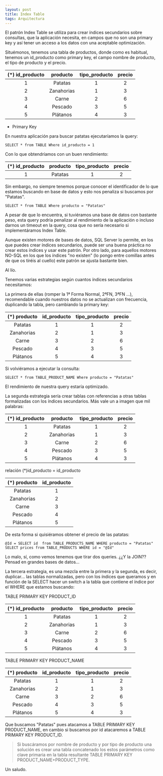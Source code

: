 ```yaml
---
layout: post
title: Index Table
tags: Arquitectura
---
```


El patrón Index Table se utiliza para crear índices secundarios sobre consultas, que la aplicación necesita, en campos que no son una primary key y así tener un acceso a los datos con una aceptable optimización.

Situémonos, tenemos una tabla de productos, donde como es habitual, tenemos un id_producto como primary key, el campo nombre de producto, el tipo de producto y el precio.

|(*) id_producto|producto|tipo_producto|precio|
|:-:|:-:|:-:|:-:|
|1|Patatas|1| 2|
|2|Zanahorias|1|3|
|3|Carne|2|6|
|4|Pescado|3|5|
|5|Plátanos|4|3|

* Primary Key

En nuestra aplicación para buscar patatas ejecutaríamos la query:

    SELECT * from TABLE Where id_producto = 1

Con lo que obtendríamos con un buen rendimiento:

|(*) id_producto|producto|tipo_producto|precio|
|:-:|:-:|:-:|:-:|
|1|Patatas|1| 2|

Sin embargo, no siempre tenemos porque conocer el identificador de lo que estamos buscando en base de datos y esto nos penaliza si buscamos por "Patatas".

    SELECT * from TABLE Where producto = "Patatas"

A pesar de que lo encuentra, si tuviéramos una base de datos con bastante peso, esta query podría penalizar al rendimiento de la aplicación o incluso darnos un timeout en la query, cosa que no sería necesario si implementáramos Index Table.

Aunque existen motores de bases de datos, SQL Server lo permite, en los que puedes crear índices secundarios, puede ser una buena práctica no crear estos índices y usar este patrón. Por otro lado, para aquellos motores NO-SQL en los que los índices "no existen" (lo pongo entre comillas antes de que os tiréis al cuello) este patrón se ajusta bastante bien.

Al lío.

Tenemos varias estrategias según cuantos índices secundarios necesitamos:

La primera de ellas (romper la 1ª Forma Normal, 2ªFN, 3ªFN ...), recomendable cuando nuestros datos no se actualizan con frecuencia, duplicando la tabla, pero cambiando la primary key:

|(*) producto|id_producto|tipo_producto|precio|
|:-:|:-:|:-:|:-:|
|Patatas|1|1| 2|
|Zanahorias|2|1|3|
|Carne|3|2|6|
|Pescado|4|3|5|
|Plátanos|5|4|3|

Si volviéramos a ejecutar la consulta:

    SELECT * from TABLE_PRODUCT_NAME Where producto = "Patatas"

El rendimiento de nuestra query estaría optimizado.

La segunda estrategia sería crear tablas con referencias a otras tablas formalizadas con los índices secundarios. Más vale un a imagen que mil palabras:

|(*) id_producto|producto|tipo_producto|precio|
|:-:|:-:|:-:|:-:|
|1|Patatas|1| 2|
|2|Zanahorias|1|3|
|3|Carne|2|6|
|4|Pescado|3|5|
|5|Plátanos|4|3|

relación (*)id_producto = id_producto

|(*) producto|id_producto|
|:-:|:-:|
|Patatas|1|
|Zanahorias|2|
|Carne|3|
|Pescado|4|
|Plátanos|5|

De esta forma si quisiéramos obtener el precio de las patatas:

    @Id = SELECT id  from TABLE_PRODUCTS_NAME WHERE producto = "Patatas"
    SELECT prices from TABLE_PRODUCTS WHERE id = "@Id"

Lo malo, sí, como vemos tenemos que tirar dos queries. ¿¿Y la JOIN?? Pensad en grandes bases de datos...

La tercera estrategia, es una mezcla entre la primera y la segunda, es decir, duplicar... las tablas normalizadas, pero con los índices que queramos y en función de la SELECT hacer un switch a la tabla que contiene el índice por el WHERE que estamos buscando:

TABLE PRIMARY KEY PRODUCT_ID

|(*) id_producto|producto|tipo_producto|precio|
|:-:|:-:|:-:|:-:|
|1|Patatas|1| 2|
|2|Zanahorias|1|3|
|3|Carne|2|6|
|4|Pescado|3|5|
|5|Plátanos|4|3|

TABLE PRIMARY KEY PRODUCT_NAME

|(*) producto|id_producto|tipo_producto|precio|
|:-:|:-:|:-:|:-:|
|Patatas|1|1| 2|
|Zanahorias|2|1|3|
|Carne|3|2|6|
|Pescado|4|3|5|
|Plátanos|5|4|3|

Que buscamos "Patatas" pues atacamos a TABLE PRIMARY KEY PRODUCT_NAME, en cambio si buscamos por id atacaremos a TABLE PRIMARY KEY PRODUCT_ID.

> Si buscáramos por nombre de producto y por tipo de producto una solución es crear una tabla concatenado los estos parámetros como clave primaria en la tabla resultante TABLE PRIMARY KEY PRODUCT_NAME+PRODUCT_TYPE.

Un saludo.
